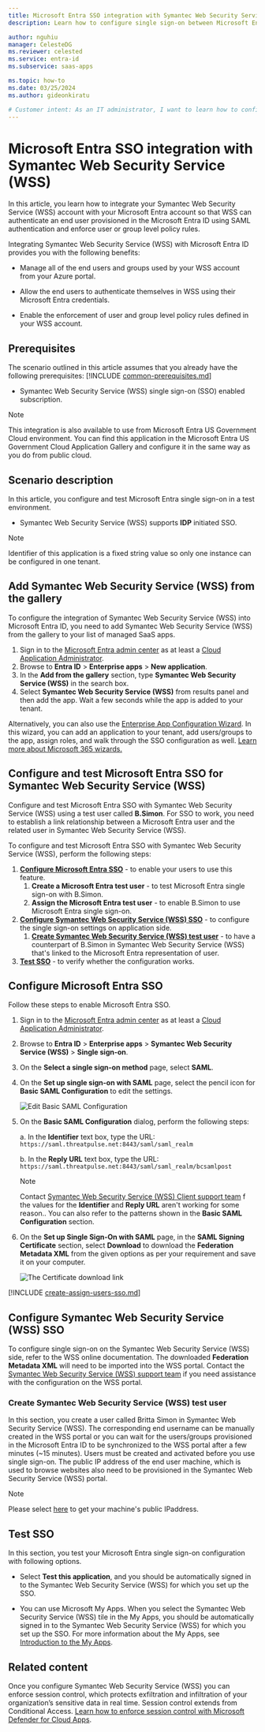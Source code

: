 ```yaml
---
title: Microsoft Entra SSO integration with Symantec Web Security Service (WSS)
description: Learn how to configure single sign-on between Microsoft Entra ID and Symantec Web Security Service (WSS).

author: nguhiu
manager: CelesteDG
ms.reviewer: celested
ms.service: entra-id
ms.subservice: saas-apps

ms.topic: how-to
ms.date: 03/25/2024
ms.author: gideonkiratu

# Customer intent: As an IT administrator, I want to learn how to configure single sign-on between Microsoft Entra ID and Symantec Web Security Service (WSS) so that I can control who has access to Symantec Web Security Service (WSS), enable automatic sign-in with Microsoft Entra accounts, and manage my accounts in one central location.
---
```

# Microsoft Entra SSO integration with Symantec Web Security Service (WSS)

In this article,  you learn how to integrate your Symantec Web Security Service (WSS) account with your Microsoft Entra account so that WSS can authenticate an end user provisioned in the Microsoft Entra ID using SAML authentication and enforce user or group level policy rules.

Integrating Symantec Web Security Service (WSS) with Microsoft Entra ID provides you with the following benefits:

* Manage all of the end users and groups used by your WSS account from your Azure portal.

* Allow the end users to authenticate themselves in WSS using their Microsoft Entra credentials.

* Enable the enforcement of user and group level policy rules defined in your WSS account.

## Prerequisites
The scenario outlined in this article assumes that you already have the following prerequisites:
[!INCLUDE [common-prerequisites.md](~/identity/saas-apps/includes/common-prerequisites.md)]
* Symantec Web Security Service (WSS) single sign-on (SSO) enabled subscription.

> [!NOTE]
> This integration is also available to use from Microsoft Entra US Government Cloud environment. You can find this application in the Microsoft Entra US Government Cloud Application Gallery and configure it in the same way as you do from public cloud.

## Scenario description

In this article,  you configure and test Microsoft Entra single sign-on in a test environment.

* Symantec Web Security Service (WSS) supports **IDP** initiated SSO.

> [!NOTE]
> Identifier of this application is a fixed string value so only one instance can be configured in one tenant.

## Add Symantec Web Security Service (WSS) from the gallery

To configure the integration of Symantec Web Security Service (WSS) into Microsoft Entra ID, you need to add Symantec Web Security Service (WSS) from the gallery to your list of managed SaaS apps.

1. Sign in to the [Microsoft Entra admin center](https://entra.microsoft.com) as at least a [Cloud Application Administrator](~/identity/role-based-access-control/permissions-reference.md#cloud-application-administrator).
1. Browse to **Entra ID** > **Enterprise apps** > **New application**.
1. In the **Add from the gallery** section, type **Symantec Web Security Service (WSS)** in the search box.
1. Select **Symantec Web Security Service (WSS)** from results panel and then add the app. Wait a few seconds while the app is added to your tenant.

 Alternatively, you can also use the [Enterprise App Configuration Wizard](https://portal.office.com/AdminPortal/home?Q=Docs#/azureadappintegration). In this wizard, you can add an application to your tenant, add users/groups to the app, assign roles, and walk through the SSO configuration as well. [Learn more about Microsoft 365 wizards.](/microsoft-365/admin/misc/azure-ad-setup-guides)

<a name='configure-and-test-azure-ad-sso-for-symantec-web-security-service-wss'></a>

## Configure and test Microsoft Entra SSO for Symantec Web Security Service (WSS)

Configure and test Microsoft Entra SSO with Symantec Web Security Service (WSS) using a test user called **B.Simon**. For SSO to work, you need to establish a link relationship between a Microsoft Entra user and the related user in Symantec Web Security Service (WSS).

To configure and test Microsoft Entra SSO with Symantec Web Security Service (WSS), perform the following steps:

1. **[Configure Microsoft Entra SSO](#configure-azure-ad-sso)** - to enable your users to use this feature.
    1. **Create a Microsoft Entra test user** - to test Microsoft Entra single sign-on with B.Simon.
    1. **Assign the Microsoft Entra test user** - to enable B.Simon to use Microsoft Entra single sign-on.
1. **[Configure Symantec Web Security Service (WSS) SSO](#configure-symantec-web-security-service-wss-sso)** - to configure the single sign-on settings on application side.
    1. **[Create Symantec Web Security Service (WSS) test user](#create-symantec-web-security-service-wss-test-user)** - to have a counterpart of B.Simon in Symantec Web Security Service (WSS) that's linked to the Microsoft Entra representation of user.
1. **[Test SSO](#test-sso)** - to verify whether the configuration works.

<a name='configure-azure-ad-sso'></a>

## Configure Microsoft Entra SSO

Follow these steps to enable Microsoft Entra SSO.

1. Sign in to the [Microsoft Entra admin center](https://entra.microsoft.com) as at least a [Cloud Application Administrator](~/identity/role-based-access-control/permissions-reference.md#cloud-application-administrator).
1. Browse to **Entra ID** > **Enterprise apps** > **Symantec Web Security Service (WSS)** > **Single sign-on**.
1. On the **Select a single sign-on method** page, select **SAML**.
1. On the **Set up single sign-on with SAML** page, select the pencil icon for **Basic SAML Configuration** to edit the settings.

   ![Edit Basic SAML Configuration](common/edit-urls.png)

1. On the **Basic SAML Configuration** dialog, perform the following steps:

    a. In the **Identifier** text box, type the URL:
    `https://saml.threatpulse.net:8443/saml/saml_realm`

    b. In the **Reply URL** text box, type the URL:
    `https://saml.threatpulse.net:8443/saml/saml_realm/bcsamlpost`

	> [!NOTE]
	> Contact [Symantec Web Security Service (WSS) Client support team](https://www.symantec.com/contact-us) f the values for the **Identifier** and **Reply URL** aren't working for some reason.. You can also refer to the patterns shown in the **Basic SAML Configuration** section.

1. On the **Set up Single Sign-On with SAML** page, in the **SAML Signing Certificate** section, select **Download** to download the **Federation Metadata XML** from the given options as per your requirement and save it on your computer.

	![The Certificate download link](common/metadataxml.png)

<a name='create-an-azure-ad-test-user'></a>

[!INCLUDE [create-assign-users-sso.md](~/identity/saas-apps/includes/create-assign-users-sso.md)]

## Configure Symantec Web Security Service (WSS) SSO

To configure single sign-on on the Symantec Web Security Service (WSS) side, refer to the WSS online documentation. The downloaded **Federation Metadata XML** will need to be imported into the WSS portal. Contact the [Symantec Web Security Service (WSS) support team](https://www.symantec.com/contact-us) if you need assistance with the configuration on the WSS portal.

### Create Symantec Web Security Service (WSS) test user

In this section, you create a user called Britta Simon in Symantec Web Security Service (WSS). The corresponding end username can be manually created in the WSS portal or you can wait for the users/groups provisioned in the Microsoft Entra ID to be synchronized to the WSS portal after a few minutes (~15 minutes). Users must be created and activated before you use single sign-on. The public IP address of the end user machine, which is used to browse websites also need to be provisioned in the Symantec Web Security Service (WSS) portal.

> [!NOTE]
> Please select [here](https://www.bing.com/search?q=my+ip+address&qs=AS&pq=my+ip+a&sc=8-7&cvid=29A720C95C78488CA3F9A6BA0B3F98C5&FORM=QBLH&sp=1) to get your machine's public IPaddress.

## Test SSO 

In this section, you test your Microsoft Entra single sign-on configuration with following options.

* Select **Test this application**, and you should be automatically signed in to the Symantec Web Security Service (WSS) for which you set up the SSO.

* You can use Microsoft My Apps. When you select the Symantec Web Security Service (WSS) tile in the My Apps, you should be automatically signed in to the Symantec Web Security Service (WSS) for which you set up the SSO. For more information about the My Apps, see [Introduction to the My Apps](https://support.microsoft.com/account-billing/sign-in-and-start-apps-from-the-my-apps-portal-2f3b1bae-0e5a-4a86-a33e-876fbd2a4510).

## Related content

Once you configure Symantec Web Security Service (WSS) you can enforce session control, which protects exfiltration and infiltration of your organization’s sensitive data in real time. Session control extends from Conditional Access. [Learn how to enforce session control with Microsoft Defender for Cloud Apps](/cloud-app-security/proxy-deployment-any-app).

